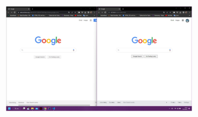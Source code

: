 ![](https://raw.githubusercontent.com/iclalD/PATIKA.DEV/main/CSS/odev-3-google-latest-version/images/del.jpeg)
